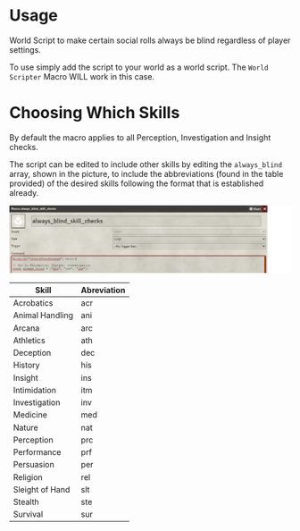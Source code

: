 # Usage

World Script to make certain social rolls always be blind regardless of player settings.

To use simply add the script to your world as a world script.
The `World Scripter` Macro WILL work in this case.


# Choosing Which Skills

By default the macro applies to all Perception, Investigation and Insight checks.

The script can be edited to include other skills by editing the `always_blind` array, shown in the picture, to include the abbreviations (found in the table provided) of the desired skills following the format that is established already. 

![x](edit-array.png)

| Skill           | Abreviation |
|-----------------|-------------|
| Acrobatics      | acr         |
| Animal Handling | ani         |
| Arcana          | arc         |
| Athletics       | ath         |
| Deception       | dec         |
| History         | his         |
| Insight         | ins         |
| Intimidation    | itm         |
| Investigation   | inv         |
| Medicine        | med         |
| Nature          | nat         |
| Perception      | prc         |
| Performance     | prf         |
| Persuasion      | per         |
| Religion        | rel         |
| Sleight of Hand | slt         |
| Stealth         | ste         |
| Survival        | sur         |

